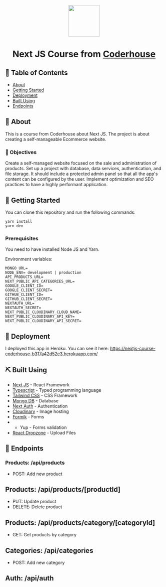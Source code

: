 <div align="center"> 
  <img height="100px" src="https://upload.wikimedia.org/wikipedia/commons/8/8e/Nextjs-logo.svg" />
<h1>Next JS Course from <a target="_blank" href="https://www.coderhouse.com">Coderhouse</a></h1>
</div>

## 📝 Table of Contents
- [About](#about)
- [Getting Started](#getting_started)
- [Deployment](#deployment)
- [Built Using](#built_using)
- [Endpoints](#endpoints)

## 🧐 About <a name = "about"></a>
This is a course from Coderhouse about Next JS. The project is about creating a self-manageable Ecommerce website.

### 🎯 Objectives
Create a self-managed website focused on the sale and administration of products. Set up a  project with database, data services, authentication, and file storage. It should include a protected admin panel so that all the app's content can be configured by the user.
Implement optimization and SEO practices to have a highly performant application.

## 🏁 Getting Started <a name = "getting_started"></a>
You can clone this repository and run the following commands:
```
yarn install
yarn dev
```

### Prerequisites
You need to have installed Node JS and Yarn.

Environment variables:
```
MONGO_URL=
NODE_ENV= development | production
API_PRODUCTS_URL=
NEXT_PUBLIC_API_CATEGORIES_URL=
GOOGLE_CLIENT_ID=
GOOGLE_CLIENT_SECRET=
GITHUB_CLIENT_ID=
GITHUB_CLIENT_SECRET=
NEXTAUTH_URL=
NEXTAUTH_SECRET=
NEXT_PUBLIC_CLOUDINARY_CLOUD_NAME=
NEXT_PUBLIC_CLOUDINARY_API_KEY=
NEXT_PUBLIC_CLOUDINARY_API_SECRET=
```

## 🚀 Deployment <a name = "deployment"></a>
I deployed this app in Heroku. You can see it here: https://nextjs-course-coderhouse-b317a42d52e3.herokuapp.com/

## ⛏️ Built Using <a name = "built_using"></a>
- [Next JS](https://nextjs.org/) - React Framework
- [Typescript](https://typescriptlang.org/) - Typed programming language
- [Tailwind CSS](https://tailwindcss.com/) - CSS Framework
- [Mongo DB](https://www.mongodb.com/) - Database
- [Next Auth](https://next-auth.js.org/) - Authentication
- [Cloudinary](https://cloudinary.com/) - Image hosting
- [Formik](https://formik.org//) - Forms
- - Yup - Forms validation
-  [React Dropzone](https://react-dropzone.js.org/) - Upload Files

## 📝 Endpoints <a name = "endpoints"></a>

###  Products: /api/products
- POST: Add new product

## Products: /api/products/[productId]
- PUT: Update product
- DELETE: Delete product

## Products: /api/products/category/[categoryId]
- GET: Get products by category

## Categories: /api/categories
- POST: Add new category

## Auth: /api/auth
